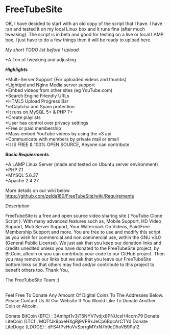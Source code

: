 # FreeTubeSite

OK, I have decided to start with an old copy of the script that I have. I have ran and tested it on my local Linux box and it runs fine (after much tweaking). The script is in beta and good for testing on a live or local LAMP box. I just have to do a few things then it will be ready to upload here.

*My short TODO list before I upload*

*A Ton of tweaking and adjusting<br>

<B>*Highlights*</B>

*Multi-Server Support (For uploaded videos and thumbs)<br>
*Lighttpd and Nginx Media server support<br>
*Embed videos from other sites (eg YouTube.com)<br>
*Search Engine Friendly URLs<br>
*HTML5 Upload Progress Bar<br>
*reCaptcha and Spam protection<br>
*It runs on MySQL 5+ & PHP 7+<br>
*Create playlists<br>
*User has control over privacy settings<br>
*Free or paid membership<br>
*Mass embed YouTube videos by using the v3 api<br>
*Communicate with members by private mail or email<br>
*It IS FREE & 100% OPEN SOURCE, Anyone can contribute<br>

<B>*Basic Requierments*</B>

*A LAMP Linux Server (made and tested on Ubuntu server environment)<br>
*PHP 7.1<br>
*MYSQL 5.6.37<br>
*Apache 2.4.27<br>

More details on our wiki below
https://github.com/zelda180/FreeTubeSite/wiki/Requirements

*Description*

FreeTubeSite is a free and open source video sharing site ( YouTube Clone Script ). With many advanced features such as, Mobile Support, HD Video Support, Muti Server Support, Your Watermark On Videos, Paid/Free Membership Support and more. You are free to use and modify this script as you wish for commercial and non commercial use, within the GNU v3.0 (General Public License). We just ask that you keep our donation links and credits unedited unless you have donated to the FreeTubeSite project, by BitCoin, altcoin or you can contribute your code to our GitHub project. Then you may remove our links but we ask that you leave our FreeTubeSite bottom links so that others may find and/or contribute to this project to benefit others too. Thank You, 

The FreeTubeSite Team ;)<br><br>


  Feel Free To Donate Any Amount Of Digital Coins To The Addresses Below. Please 
  Contact Us At Our Website If You Would Like To Donate Another Coin or Altcoin.
  
  Donate BitCoin (BTC)    : 3Amhpt1v3jT5NYV7vdjx8PNUcsH4ccrn79
  Donate LiteCoin (LTC)   : MQTfJk9pxeHXgRj9VPRxJeCp6BqcArCTYd
  Donate LiteDoge (LDOGE) : dFS4fPvHuVvSprrgMYxN7h9eD5oVB9Pa12
  
